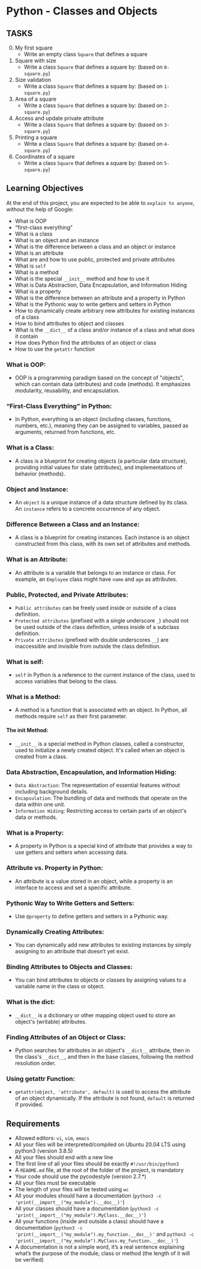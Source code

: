 # Python - Classes and Objects

## TASKS

0. My first square
   - Write an empty class `Square` that defines a square
0. Square with size
   - Write a class `Square` that defines a square by: (based on `0-square.py`)
0. Size validation
   - Write a class `Square` that defines a square by: (based on `1-square.py`)
0. Area of a square
   - Write a class `Square` that defines a square by: (based on `2-square.py`)
0. Access and update private attribute
   - Write a class `Square` that defines a square by: (based on `3-square.py`)
0. Printing a square
   - Write a class `Square` that defines a square by: (based on `4-square.py`)
0. Coordinates of a square
   - Write a class `Square` that defines a square by: (based on `5-square.py`)

## Learning Objectives

At the end of this project, you are expected to be able to `explain to anyone`, without the help of Google:
- What is OOP
- “first-class everything”
- What is a class
- What is an object and an instance
- What is the difference between a class and an object or instance
- What is an attribute
- What are and how to use public, protected and private attributes
- What is `self`
- What is a method
- What is the special `__init__` method and how to use it
- What is Data Abstraction, Data Encapsulation, and Information Hiding
- What is a property
- What is the difference between an attribute and a property in Python
- What is the Pythonic way to write getters and setters in Python
- How to dynamically create arbitrary new attributes for existing instances of a class
- How to bind attributes to object and classes
- What is the `__dict__` of a class and/or instance of a class and what does it contain
- How does Python find the attributes of an object or class
- How to use the `getattr` function

### What is OOP:
- OOP is a programming paradigm based on the concept of "objects", which can contain data (attributes) and code (methods). It emphasizes modularity, reusability, and encapsulation.

### “First-Class Everything” in Python:
- In Python, everything is an object (including classes, functions, numbers, etc.), meaning they can be assigned to variables, passed as arguments, returned from functions, etc.

### What is a Class:
- A class is a blueprint for creating objects (a particular data structure), providing initial values for state (attributes), and implementations of behavior (methods).

### Object and Instance:
- An `object` is a unique instance of a data structure defined by its class. An `instance` refers to a concrete occurrence of any object.

### Difference Between a Class and an Instance:
- A class is a blueprint for creating instances. Each instance is an object constructed from this class, with its own set of attributes and methods.

### What is an Attribute:
- An attribute is a variable that belongs to an instance or class. For example, an `Employee` class might have `name` and `age` as attributes.

### Public, Protected, and Private Attributes:
- `Public attributes` can be freely used inside or outside of a class definition.
- `Protected attributes` (prefixed with a single underscore `_`) should not be used outside of the class definition, unless inside of a subclass definition.
- `Private attributes` (prefixed with double underscores `__`) are inaccessible and invisible from outside the class definition.

### What is self:
- `self` in Python is a reference to the current instance of the class, used to access variables that belong to the class.

### What is a Method:
- A method is a function that is associated with an object. In Python, all methods require `self` as their first parameter.
#### The __init__ Method:
- `__init__` is a special method in Python classes, called a constructor, used to initialize a newly created object. It's called when an object is created from a class.

### Data Abstraction, Encapsulation, and Information Hiding:
- `Data Abstraction`: The representation of essential features without including background details.
- `Encapsulation`: The bundling of data and methods that operate on the data within one unit.
- `Information Hiding`: Restricting access to certain parts of an object's data or methods.

### What is a Property:
- A property in Python is a special kind of attribute that provides a way to use getters and setters when accessing data.

### Attribute vs. Property in Python:
- An attribute is a value stored in an object, while a property is an interface to access and set a specific attribute.

### Pythonic Way to Write Getters and Setters:
- Use `@property` to define getters and setters in a Pythonic way.

### Dynamically Creating Attributes:
- You can dynamically add new attributes to existing instances by simply assigning to an attribute that doesn’t yet exist.

### Binding Attributes to Objects and Classes:
- You can bind attributes to objects or classes by assigning values to a variable name in the class or object.

### What is the __dict__:
- `__dict__` is a dictionary or other mapping object used to store an object's (writable) attributes.

### Finding Attributes of an Object or Class:
- Python searches for attributes in an object's `__dict__` attribute, then in the class's `__dict__`, and then in the base classes, following the method resolution order.

### Using getattr Function:
- `getattr(object, 'attribute', default)` is used to access the attribute of an object dynamically. If the attribute is not found, `default` is returned if provided.

## Requirements

- Allowed editors: `vi`, `vim`, `emacs`
- All your files will be interpreted/compiled on Ubuntu 20.04 LTS using python3 (version 3.8.5)
- All your files should end with a new line
- The first line of all your files should be exactly `#!/usr/bin/python3`
- A `README.md` file, at the root of the folder of the project, is mandatory
- Your code should use the pycodestyle (version 2.7.*)
- All your files must be executable
- The length of your files will be tested using `wc`
- All your modules should have a documentation (`python3 -c 'print(__import__("my_module").__doc__)'`)
- All your classes should have a documentation (`python3 -c 'print(__import__("my_module").MyClass.__doc__)'`)
- All your functions (inside and outside a class) should have a documentation (`python3 -c 'print(__import__("my_module").my_function.__doc__)'` and `python3 -c 'print(__import__("my_module").MyClass.my_function.__doc__)'`)
- A documentation is not a simple word, it’s a real sentence explaining what’s the purpose of the module, class or method (the length of it will be verified)